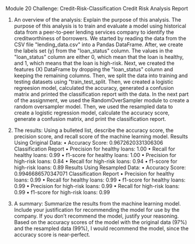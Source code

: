 Module 20 Challenge: Credit-Risk-Classification
Credit Risk Analysis Report
1.	An overview of the analysis: Explain the purpose of this analysis.
The purpose of this analysis is to train and evaluate a model using historical data from a peer-to-peer lending services company to identify the creditworthiness of borrowers. 
We started by reading the data from the CSV file "lending_data.csv" into a Pandas DataFrame. After, we create the labels set (y) from the "loan_status" column. The values in the "loan_status" column are either 0, which mean that the loan is healthy, and 1, which means that the loan is high-risk. Next, we created the features (X) DataFrame by dropping the "loan_status" column and keeping the remaining columns. Then, we split the data into training and testing datasets using "train_test_split. Then, we created a logistic regreesion model, calculated the accuracy, generated a confusion matrix and printed the classification report with the data. 
In the next part of the assignment, we used the RandomOverSampler module to create a random oversampler model. Then, we used the resampled data to create a logistic regression model, calculate the accuracy score, generate a confusion matrix, and print the classification report. 
2.	The results: Using a bulleted list, describe the accuracy score, the precision score, and recall score of the machine learning model.
Results Using Original Data:
•	Accuracy Score: 0.9672620331306306
Classification Report
•	Precision for healthy loans: 1.00
•	Recall for healthy loans: 0.99
•	f1-score for healthy loans: 1.00
•	Precision for high-risk loans: 0.84
•	Recall for high-risk loans: 0.94
•	f1-score for high-risk loans: 0.89
Results Using Resampled Data: 
•	Accuracy Score: 0.9946686570347071
Classification Report
•	Precision for healthy loans: 0.99
•	Recall for healthy loans: 0.99
•	f1-score for healthy loans: 0.99
•	Precision for high-risk loans: 0.99
•	Recall for high-risk loans: 0.99
•	f1-score for high-risk loans: 0.99

3.	A summary: Summarize the results from the machine learning model. Include your justification 
for recommending the model for use by the company. If you don’t recommend the model, justify your reasoning.
Based on the accuracy scores of the model with the original data (97%) and the resampled data (99%), I would recommend the model, since the accuracy score is near-perfect.

